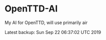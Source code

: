 # OpenTTD-AI
My AI for OpenTTD, will use primarily air

Latest backup: Sun Sep 22 06:37:02 UTC 2019
